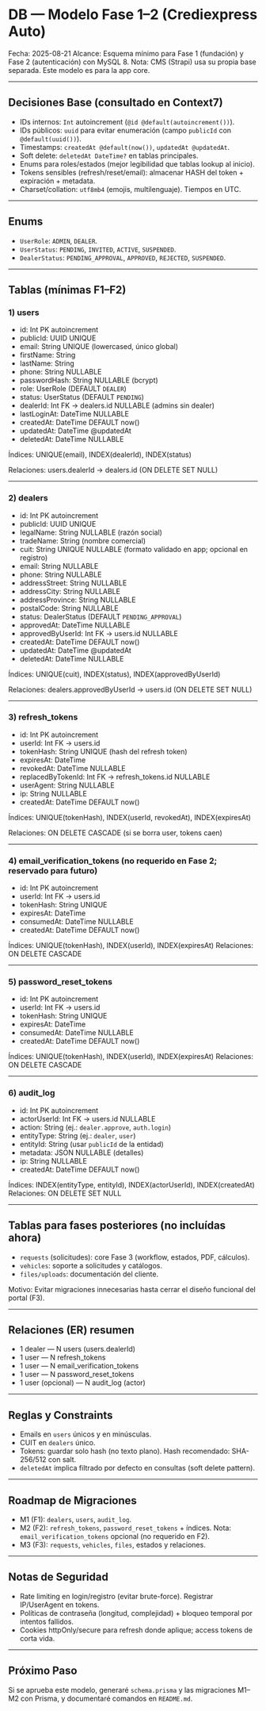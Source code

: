 # DB — Modelo Fase 1–2 (Crediexpress Auto)

Fecha: 2025-08-21
Alcance: Esquema mínimo para Fase 1 (fundación) y Fase 2 (autenticación) con MySQL 8.
Nota: CMS (Strapi) usa su propia base separada. Este modelo es para la app core.

---

## Decisiones Base (consultado en Context7)
- IDs internos: `Int` autoincrement (`@id @default(autoincrement())`).
- IDs públicos: `uuid` para evitar enumeración (campo `publicId` con `@default(uuid())`).
- Timestamps: `createdAt @default(now())`, `updatedAt @updatedAt`.
- Soft delete: `deletedAt DateTime?` en tablas principales.
- Enums para roles/estados (mejor legibilidad que tablas lookup al inicio).
- Tokens sensibles (refresh/reset/email): almacenar HASH del token + expiración + metadata.
- Charset/collation: `utf8mb4` (emojis, multilenguaje). Tiempos en UTC.

---

## Enums
- `UserRole`: `ADMIN`, `DEALER`.
- `UserStatus`: `PENDING`, `INVITED`, `ACTIVE`, `SUSPENDED`.
- `DealerStatus`: `PENDING_APPROVAL`, `APPROVED`, `REJECTED`, `SUSPENDED`.

---

## Tablas (mínimas F1–F2)

### 1) users
- id: Int PK autoincrement
- publicId: UUID UNIQUE
- email: String UNIQUE (lowercased, único global)
- firstName: String
- lastName: String
- phone: String NULLABLE
- passwordHash: String NULLABLE (bcrypt)
- role: UserRole (DEFAULT `DEALER`)
- status: UserStatus (DEFAULT `PENDING`)
- dealerId: Int FK → dealers.id NULLABLE (admins sin dealer)
- lastLoginAt: DateTime NULLABLE
- createdAt: DateTime DEFAULT now()
- updatedAt: DateTime @updatedAt
- deletedAt: DateTime NULLABLE

Índices: UNIQUE(email), INDEX(dealerId), INDEX(status)

Relaciones: users.dealerId → dealers.id (ON DELETE SET NULL)

---

### 2) dealers
- id: Int PK autoincrement
- publicId: UUID UNIQUE
- legalName: String NULLABLE (razón social)
- tradeName: String (nombre comercial)
- cuit: String UNIQUE NULLABLE (formato validado en app; opcional en registro)
- email: String NULLABLE
- phone: String NULLABLE
- addressStreet: String NULLABLE
- addressCity: String NULLABLE
- addressProvince: String NULLABLE
- postalCode: String NULLABLE
- status: DealerStatus (DEFAULT `PENDING_APPROVAL`)
- approvedAt: DateTime NULLABLE
- approvedByUserId: Int FK → users.id NULLABLE
- createdAt: DateTime DEFAULT now()
- updatedAt: DateTime @updatedAt
- deletedAt: DateTime NULLABLE

Índices: UNIQUE(cuit), INDEX(status), INDEX(approvedByUserId)

Relaciones: dealers.approvedByUserId → users.id (ON DELETE SET NULL)

---

### 3) refresh_tokens
- id: Int PK autoincrement
- userId: Int FK → users.id
- tokenHash: String UNIQUE (hash del refresh token)
- expiresAt: DateTime
- revokedAt: DateTime NULLABLE
- replacedByTokenId: Int FK → refresh_tokens.id NULLABLE
- userAgent: String NULLABLE
- ip: String NULLABLE
- createdAt: DateTime DEFAULT now()

Índices: UNIQUE(tokenHash), INDEX(userId, revokedAt), INDEX(expiresAt)

Relaciones: ON DELETE CASCADE (si se borra user, tokens caen)

---

### 4) email_verification_tokens (no requerido en Fase 2; reservado para futuro)
- id: Int PK autoincrement
- userId: Int FK → users.id
- tokenHash: String UNIQUE
- expiresAt: DateTime
- consumedAt: DateTime NULLABLE
- createdAt: DateTime DEFAULT now()

Índices: UNIQUE(tokenHash), INDEX(userId), INDEX(expiresAt)
Relaciones: ON DELETE CASCADE

---

### 5) password_reset_tokens
- id: Int PK autoincrement
- userId: Int FK → users.id
- tokenHash: String UNIQUE
- expiresAt: DateTime
- consumedAt: DateTime NULLABLE
- createdAt: DateTime DEFAULT now()

Índices: UNIQUE(tokenHash), INDEX(userId), INDEX(expiresAt)
Relaciones: ON DELETE CASCADE

---

### 6) audit_log
- id: Int PK autoincrement
- actorUserId: Int FK → users.id NULLABLE
- action: String (ej.: `dealer.approve`, `auth.login`)
- entityType: String (ej.: `dealer`, `user`)
- entityId: String (usar `publicId` de la entidad)
- metadata: JSON NULLABLE (detalles)
- ip: String NULLABLE
- createdAt: DateTime DEFAULT now()

Índices: INDEX(entityType, entityId), INDEX(actorUserId), INDEX(createdAt)
Relaciones: ON DELETE SET NULL

---

## Tablas para fases posteriores (no incluídas ahora)
- `requests` (solicitudes): core Fase 3 (workflow, estados, PDF, cálculos).
- `vehicles`: soporte a solicitudes y catálogos.
- `files/uploads`: documentación del cliente.

Motivo: Evitar migraciones innecesarias hasta cerrar el diseño funcional del portal (F3).

---

## Relaciones (ER) resumen
- 1 dealer — N users (users.dealerId)
- 1 user — N refresh_tokens
- 1 user — N email_verification_tokens
- 1 user — N password_reset_tokens
- 1 user (opcional) — N audit_log (actor)

---

## Reglas y Constraints
- Emails en `users` únicos y en minúsculas.
- CUIT en `dealers` único.
- Tokens: guardar solo hash (no texto plano). Hash recomendado: SHA-256/512 con salt.
- `deletedAt` implica filtrado por defecto en consultas (soft delete pattern).

---

## Roadmap de Migraciones
- M1 (F1): `dealers`, `users`, `audit_log`.
- M2 (F2): `refresh_tokens`, `password_reset_tokens` + índices. Nota: `email_verification_tokens` opcional (no requerido en F2).
- M3 (F3): `requests`, `vehicles`, `files`, estados y relaciones.

---

## Notas de Seguridad
- Rate limiting en login/registro (evitar brute-force). Registrar IP/UserAgent en tokens.
- Políticas de contraseña (longitud, complejidad) + bloqueo temporal por intentos fallidos.
- Cookies httpOnly/secure para refresh donde aplique; access tokens de corta vida.

---

## Próximo Paso
Si se aprueba este modelo, generaré `schema.prisma` y las migraciones M1–M2 con Prisma, y documentaré comandos en `README.md`.
